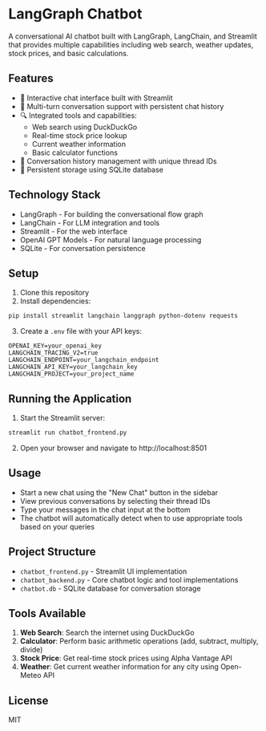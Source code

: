 # LangGraph Chatbot

A conversational AI chatbot built with LangGraph, LangChain, and Streamlit that provides multiple capabilities including web search, weather updates, stock prices, and basic calculations.

## Features

- 🤖 Interactive chat interface built with Streamlit 
- 💬 Multi-turn conversation support with persistent chat history
- 🔍 Integrated tools and capabilities:
  - Web search using DuckDuckGo
  - Real-time stock price lookup
  - Current weather information
  - Basic calculator functions
- 📝 Conversation history management with unique thread IDs
- 💾 Persistent storage using SQLite database

## Technology Stack

- LangGraph - For building the conversational flow graph
- LangChain - For LLM integration and tools
- Streamlit - For the web interface
- OpenAI GPT Models - For natural language processing
- SQLite - For conversation persistence

## Setup

1. Clone this repository
2. Install dependencies:
```sh
pip install streamlit langchain langgraph python-dotenv requests
```

3. Create a `.env` file with your API keys:
```
OPENAI_KEY=your_openai_key
LANGCHAIN_TRACING_V2=true
LANGCHAIN_ENDPOINT=your_langchain_endpoint
LANGCHAIN_API_KEY=your_langchain_key
LANGCHAIN_PROJECT=your_project_name
```

## Running the Application

1. Start the Streamlit server:
```sh
streamlit run chatbot_frontend.py
```

2. Open your browser and navigate to http://localhost:8501

## Usage

- Start a new chat using the "New Chat" button in the sidebar
- View previous conversations by selecting their thread IDs
- Type your messages in the chat input at the bottom
- The chatbot will automatically detect when to use appropriate tools based on your queries

## Project Structure

- `chatbot_frontend.py` - Streamlit UI implementation
- `chatbot_backend.py` - Core chatbot logic and tool implementations
- `chatbot.db` - SQLite database for conversation storage

## Tools Available

1. **Web Search**: Search the internet using DuckDuckGo
2. **Calculator**: Perform basic arithmetic operations (add, subtract, multiply, divide)
3. **Stock Price**: Get real-time stock prices using Alpha Vantage API
4. **Weather**: Get current weather information for any city using Open-Meteo API

## License

MIT